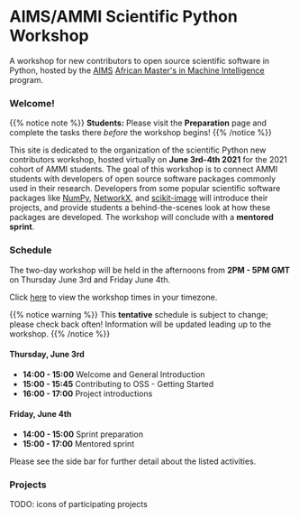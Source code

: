 # AIMS/AMMI Scientific Python Workshop

A workshop for new contributors to open source scientific software in Python,
hosted by the [AIMS][aims_landing]
[African Master's in Machine Intelligence][ammi_landing] program.

### Welcome!

{{% notice note %}}
**Students:** Please visit the **Preparation** page and complete the tasks
there *before* the workshop begins!
{{% /notice %}}

This site is dedicated to the organization of the scientific Python new
contributors workshop, hosted virtually on **June 3rd-4th 2021** for the
2021 cohort of AMMI students.
The goal of this workshop is to connect AMMI students with developers of
open source software packages commonly used in their research.
Developers from some popular scientific software packages like
[NumPy](https://numpy.org/), [NetworkX](https://networkx.org/),
and [scikit-image](https://scikit-image.org/) will introduce their projects,
and provide students a behind-the-scenes look at how these packages are
developed.
The workshop will conclude with a **mentored sprint**.

### Schedule

The two-day workshop will be held in the afternoons from **2PM - 5PM GMT** on
Thursday June 3rd and Friday June 4th.

Click [here][timeanddate] to view the workshop times in your timezone.

{{% notice warning %}}
This **tentative** schedule is subject to change; please check back often!
Information will be updated leading up to the workshop.
{{% /notice %}}

#### Thursday, June 3rd

 - **14:00 - 15:00** Welcome and General Introduction
 - **15:00 - 15:45** Contributing to OSS - Getting Started
 - **16:00 - 17:00** Project introductions

#### Friday, June 4th

 - **14:00 - 15:00** Sprint preparation
 - **15:00 - 17:00** Mentored sprint

Please see the side bar for further detail about the listed activities.

### Projects

TODO: icons of participating projects

[aims_landing]: https://nexteinstein.org/
[ammi_landing]: https://aimsammi.org/
[timeanddate]: https://www.timeanddate.com/worldclock/fixedtime.html?msg=AMMI+OSS+Workshop&iso=20210603T14&p1=%3A&ah=3

